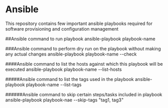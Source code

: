 # Ansible
This repository contains few important ansible  playbooks required for software provisioning and configuration management

##Ansible command to run playbook
ansible-playbook playbook-name 

###Ansible command to perform dry run on the playbook without making any actual changes
ansible-playbook playbook-name --check

####Ansible command to list the hosts against which this playbook will be executed
ansible-playbook playbook-name --list-hosts

#####Ansible command to list the tags used in the playbook
ansible-playbook  playbook-name --list-tags

######Ansible command to skip certain steps/tasks included in playbook
ansible-playbook playbook-nae --skip-tags "tag1, tag3" 
